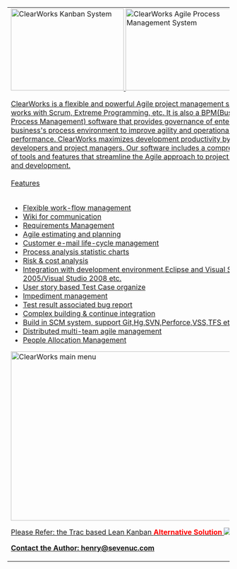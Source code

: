 <table><tr><td>
<a href='http://www.sevenuc.com/image/mainmenu_en.jpg'>
<img src='http://www.sevenuc.com/image/kanban.jpg' alt='ClearWorks Kanban System' height='186' border='0' width='256'>
<a href='http://www.sevenuc.com/image/mainmenu_en.jpg'>
<img src='http://www.sevenuc.com/image/cumulate.png' alt='ClearWorks Agile Process Management System' height='186' border='0' width='256'>

ClearWorks is a flexible and powerful Agile project management software that works with Scrum, Extreme Programming, etc. It is also a BPM(Business Process Management) software that provides governance of enterprise business's process environment to improve agility and operational performance. ClearWorks maximizes development productivity by empowering developers and project managers. Our software includes a comprehensive set of tools and features that streamline the Agile approach to project management and development.<br>
<br>
Features<br>
<br>
<ul><li>Flexible work-flow management<br>
</li><li>Wiki for communication<br>
</li><li>Requirements Management<br>
</li><li>Agile estimating and planning<br>
</li><li>Customer e-mail life-cycle management<br>
</li><li>Process analysis statistic charts<br>
</li><li>Risk & cost analysis<br>
</li><li>Integration with development environment,Eclipse and Visual Studio 2005/Visual Studio 2008 etc.<br>
</li><li>User story based Test Case organize<br>
</li><li>Impediment management<br>
</li><li>Test result associated bug report<br>
</li><li>Complex building & continue integration<br>
</li><li>Build in SCM system, support Git,Hg,SVN,Perforce,VSS,TFS etc.<br>
</li><li>Distributed multi-team agile management<br>
</li><li>People Allocation Management</li></ul>


<a href='http://www.sevenuc.com/image/mainmenu_en.jpg'>
<img src='http://www.sevenuc.com/image/mainmenu_en.jpg' alt='ClearWorks main menu' height='384' border='0' width='600'><br>



Please Refer:  the Trac based Lean Kanban <a href='http://www.sevenuc.com/en/index.html'><b><font color='red'>  Alternative Solution </font><a href='http://www.sevenuc.com/en/index.html'><img src='http://www.sevenuc.com/images/trac_logo.png'><br>


Contact the Author: <a href='mailto:henry@sevenuc.com'>henry@sevenuc.com</a> <br>


